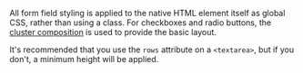 All form field styling is applied to the native HTML element itself as global
CSS, rather than using a class. For checkboxes and radio buttons, the [cluster
composition](/design-system/css-compositions/#cluster) is used to provide the
basic layout.

It's recommended that you use the `rows` attribute on a `<textarea>`, but if you
don't, a minimum height will be applied.

